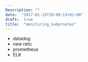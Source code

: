 ```yaml
---
Description: ""
date:  "2017-01-15T10:08:13+01:00"
draft:  true
title:  "monitoring_kubernetes"
---
```


* datadog
* new relic
* prometheus
* ELK
